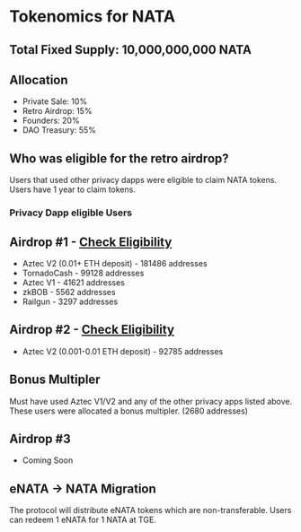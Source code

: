 # Tokenomics for NATA

## Total Fixed Supply: 10,000,000,000 NATA

## Allocation
- Private Sale: 10% 
- Retro Airdrop: 15%
- Founders: 20%
- DAO Treasury: 55%

## Who was eligible for the retro airdrop?
Users that used other privacy dapps were eligible to claim NATA tokens. Users have 1 year to claim tokens.

### Privacy Dapp eligible Users
## Airdrop #1 - [Check Eligibility](https://gist.githubusercontent.com/shichiro-nakahara/522b575bcbae4678982db535111c03bf/raw/b3a5fc1c03a7650e4bc5ee65d8e2882653ecd767/124c1074-877b-4fe3-9bab-90784804b78a.json)
- Aztec V2 (0.01+ ETH deposit) - 181486 addresses
- TornadoCash - 99128 addresses
- Aztec V1 - 41621 addresses
- zkBOB - 5562 addresses
- Railgun - 3297 addresses
## Airdrop #2 - [Check Eligibility](https://gist.githubusercontent.com/shichiro-nakahara/dba7b3fdb96dafaea0e4a15cd5777e94/raw/f4545437001b96ea6556a073b64427674bf201b6/Airdrop%25202%2520Allocations)
- Aztec V2 (0.001-0.01 ETH deposit) - 92785 addresses

## Bonus Multipler 
Must have used Aztec V1/V2 and any of the other privacy apps listed above. These users were allocated a bonus multipler. (2680 addresses) 

## Airdrop #3
- Coming Soon

## eNATA -> NATA Migration
The protocol will distribute eNATA tokens which are non-transferable. Users can redeem 1 eNATA for 1 NATA at TGE.